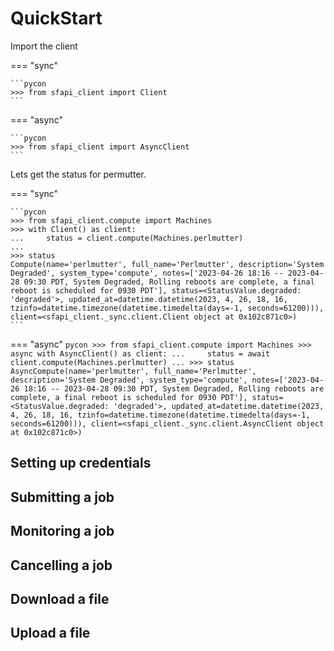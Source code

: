 # QuickStart

Import the client

=== "sync"

    ```pycon
    >>> from sfapi_client import Client
    ```
=== "async"

    ```pycon
    >>> from sfapi_client import AsyncClient
    ```

Lets get the status for permutter.

=== "sync"

    ```pycon
    >>> from sfapi_client.compute import Machines
    >>> with Client() as client:
    ...     status = client.compute(Machines.perlmutter)
    ...
    >>> status
    Compute(name='perlmutter', full_name='Perlmutter', description='System Degraded', system_type='compute', notes=['2023-04-26 18:16 -- 2023-04-28 09:30 PDT, System Degraded, Rolling reboots are complete, a final reboot is scheduled for 0930 PDT'], status=<StatusValue.degraded: 'degraded'>, updated_at=datetime.datetime(2023, 4, 26, 18, 16, tzinfo=datetime.timezone(datetime.timedelta(days=-1, seconds=61200))), client=<sfapi_client._sync.client.Client object at 0x102c871c0>)
    ```
=== "async"
    ```pycon
    >>> from sfapi_client.compute import Machines
    >>> async with AsyncClient() as client:
    ...     status = await client.compute(Machines.perlmutter)
    ...
    >>> status
    AsyncCompute(name='perlmutter', full_name='Perlmutter', description='System Degraded', system_type='compute', notes=['2023-04-26 18:16 -- 2023-04-28 09:30 PDT, System Degraded, Rolling reboots are complete, a final reboot is scheduled for 0930 PDT'], status=<StatusValue.degraded: 'degraded'>, updated_at=datetime.datetime(2023, 4, 26, 18, 16, tzinfo=datetime.timezone(datetime.timedelta(days=-1, seconds=61200))), client=<sfapi_client._sync.client.AsyncClient object at 0x102c871c0>)
    ```

## Setting up credentials

## Submitting a job

## Monitoring a job

## Cancelling a job

## Download a file

## Upload a file